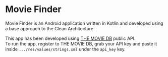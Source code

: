 # Movie Finder
Movie Finder is an Android application written in Kotlin and developed using a base approach to the Clean Architecture.

This app has been developed using [THE MOVIE DB](https://developers.themoviedb.org/3/getting-started/introduction) public API.  
To run the app, register to THE MOVIE DB, grab your API key and paste it inside `.../res/values/strings.xml` under the `api_key` key.
